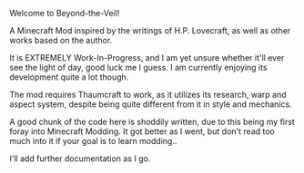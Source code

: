 Welcome to
Beyond-the-Veil!

A Minecraft Mod inspired by the writings of H.P. Lovecraft, as well as other works based on the author.

It is EXTREMELY Work-In-Progress, and I am yet unsure whether it'll ever see the light of day, good luck me I guess. I am currently enjoying its development quite a lot though.

The mod requires Thaumcraft to work, as it utilizes its research, warp and aspect system, despite being quite different from it in style and mechanics.

A good chunk of the code here is shoddily written, due to this being my first foray into Minecraft Modding. It got better as I went, but don't read too much into it if your goal is to learn modding..

I'll add further documentation as I go.
